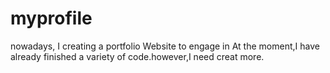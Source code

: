 # myprofile
nowadays, I creating a portfolio Website to engage in
At the moment,I have already finished a variety of code.however,I need creat more.
